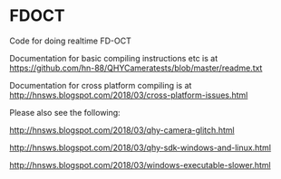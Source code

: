 # FDOCT
Code for doing realtime FD-OCT

Documentation for basic compiling instructions etc is at https://github.com/hn-88/QHYCameratests/blob/master/readme.txt

Documentation for cross platform compiling is at http://hnsws.blogspot.com/2018/03/cross-platform-issues.html

Please also see the following:

http://hnsws.blogspot.com/2018/03/qhy-camera-glitch.html

http://hnsws.blogspot.com/2018/03/qhy-sdk-windows-and-linux.html

http://hnsws.blogspot.com/2018/03/windows-executable-slower.html
